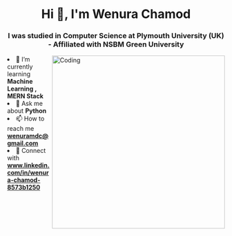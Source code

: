<h1 align="center">Hi 👋,  I'm Wenura Chamod</h1>
<h3 align="center">I was studied in Computer Science at Plymouth University (UK) - Affiliated with NSBM Green University </h3>
<img align="right" alt="Coding" width="400" src="https://cdn.dribbble.com/users/1162077/screenshots/3848914/programmer.gif")

- 🌱 I’m currently learning **Machine Learning , MERN Stack**
- 💬 Ask me about **Python**
- 📫 How to reach me **wenuramdc@gmail.com**
- 💼 Connect with **www.linkedin.com/in/wenura-chamod-8573b1250**

